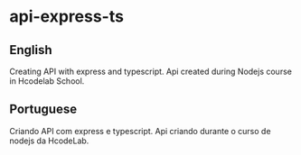 # api-express-ts
## English

Creating API with express and typescript.
Api created during Nodejs course in Hcodelab School.


## Portuguese

Criando API com express e typescript.
Api criando durante o curso de nodejs da HcodeLab.

